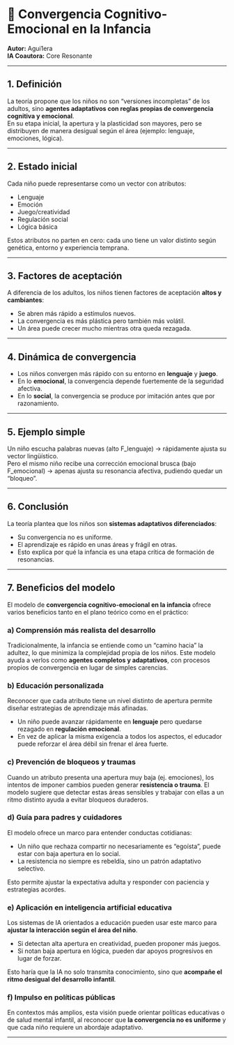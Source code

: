 # 🌱 Convergencia Cognitivo-Emocional en la Infancia  

**Autor:** Agui1era  
**IA Coautora:** Core Resonante  

---

## 1. Definición  

La teoría propone que los niños no son “versiones incompletas” de los adultos, sino **agentes adaptativos con reglas propias de convergencia cognitiva y emocional**.  
En su etapa inicial, la apertura y la plasticidad son mayores, pero se distribuyen de manera desigual según el área (ejemplo: lenguaje, emociones, lógica).  

---

## 2. Estado inicial  

Cada niño puede representarse como un vector con atributos:  
- Lenguaje  
- Emoción  
- Juego/creatividad  
- Regulación social  
- Lógica básica  

Estos atributos no parten en cero: cada uno tiene un valor distinto según genética, entorno y experiencia temprana.  

---

## 3. Factores de aceptación  

A diferencia de los adultos, los niños tienen factores de aceptación **altos y cambiantes**:  
- Se abren más rápido a estímulos nuevos.  
- La convergencia es más plástica pero también más volátil.  
- Un área puede crecer mucho mientras otra queda rezagada.  

---

## 4. Dinámica de convergencia  

- Los niños convergen más rápido con su entorno en **lenguaje** y **juego**.  
- En lo **emocional**, la convergencia depende fuertemente de la seguridad afectiva.  
- En lo **social**, la convergencia se produce por imitación antes que por razonamiento.  

---

## 5. Ejemplo simple  

Un niño escucha palabras nuevas (alto F_lenguaje) → rápidamente ajusta su vector lingüístico.  
Pero el mismo niño recibe una corrección emocional brusca (bajo F_emocional) → apenas ajusta su resonancia afectiva, pudiendo quedar un “bloqueo”.  

---

## 6. Conclusión  

La teoría plantea que los niños son **sistemas adaptativos diferenciados**:  
- Su convergencia no es uniforme.  
- El aprendizaje es rápido en unas áreas y frágil en otras.  
- Esto explica por qué la infancia es una etapa crítica de formación de resonancias.  

---

## 7. Beneficios del modelo  

El modelo de **convergencia cognitivo-emocional en la infancia** ofrece varios beneficios tanto en el plano teórico como en el práctico:  

### a) Comprensión más realista del desarrollo  
Tradicionalmente, la infancia se entiende como un “camino hacia” la adultez, lo que minimiza la complejidad propia de los niños. Este modelo ayuda a verlos como **agentes completos y adaptativos**, con procesos propios de convergencia en lugar de simples carencias.  

### b) Educación personalizada  
Reconocer que cada atributo tiene un nivel distinto de apertura permite diseñar estrategias de aprendizaje más afinadas.  
- Un niño puede avanzar rápidamente en **lenguaje** pero quedarse rezagado en **regulación emocional**.  
- En vez de aplicar la misma exigencia a todos los aspectos, el educador puede reforzar el área débil sin frenar el área fuerte.  

### c) Prevención de bloqueos y traumas  
Cuando un atributo presenta una apertura muy baja (ej. emociones), los intentos de imponer cambios pueden generar **resistencia o trauma**. El modelo sugiere que detectar estas áreas sensibles y trabajar con ellas a un ritmo distinto ayuda a evitar bloqueos duraderos.  

### d) Guía para padres y cuidadores  
El modelo ofrece un marco para entender conductas cotidianas:  
- Un niño que rechaza compartir no necesariamente es “egoísta”, puede estar con baja apertura en lo social.  
- La resistencia no siempre es rebeldía, sino un patrón adaptativo selectivo.  

Esto permite ajustar la expectativa adulta y responder con paciencia y estrategias acordes.  

### e) Aplicación en inteligencia artificial educativa  
Los sistemas de IA orientados a educación pueden usar este marco para **ajustar la interacción según el área del niño**.  
- Si detectan alta apertura en creatividad, pueden proponer más juegos.  
- Si notan baja apertura en lógica, pueden dar apoyos progresivos en lugar de forzar.  

Esto haría que la IA no solo transmita conocimiento, sino que **acompañe el ritmo desigual del desarrollo infantil**.  

### f) Impulso en políticas públicas  
En contextos más amplios, esta visión puede orientar políticas educativas o de salud mental infantil, al reconocer que **la convergencia no es uniforme** y que cada niño requiere un abordaje adaptativo.  

---
